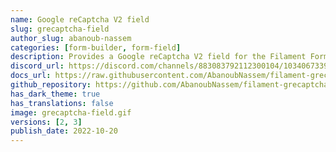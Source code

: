 ```yaml
---
name: Google reCaptcha V2 field
slug: grecaptcha-field
author_slug: abanoub-nassem
categories: [form-builder, form-field]
description: Provides a Google reCaptcha V2 field for the Filament Forms(V2-V3), works in Admin-Panel and Forntend-Forms.
discord_url: https://discord.com/channels/883083792112300104/1034067339190210611
docs_url: https://raw.githubusercontent.com/AbanoubNassem/filament-grecaptcha-field/main/README.md
github_repository: https://github.com/AbanoubNassem/filament-grecaptcha-field
has_dark_theme: true
has_translations: false
image: grecaptcha-field.gif
versions: [2, 3]
publish_date: 2022-10-20
---
```

